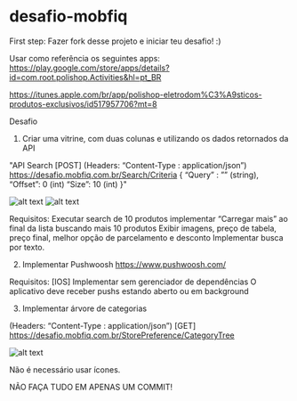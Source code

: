 # desafio-mobfiq

First step: Fazer fork desse projeto e iniciar teu desafio! :)

Usar como referência os seguintes apps:
https://play.google.com/store/apps/details?id=com.root.polishop.Activities&hl=pt_BR

https://itunes.apple.com/br/app/polishop-eletrodom%C3%A9sticos-produtos-exclusivos/id517957706?mt=8 


Desafio

1) Criar uma vitrine, com duas colunas e utilizando os dados retornados da API

"API Search
[POST]
(Headers: “Content-Type : application/json”)
https://desafio.mobfiq.com.br/Search/Criteria
{
  “Query” : ”” (string),
  “Offset”: 0 (int)
  “Size”: 10 (int)
}" 

![alt text](http://i.imgur.com/ebjy0C6.png)
![alt text](http://i.imgur.com/k2w9h6S.png)

 
Requisitos:
Executar search de 10 produtos 
implementar “Carregar mais” ao final da lista buscando mais 10 produtos
Exibir imagens, preço de tabela, preço final, melhor opção de parcelamento e desconto
Implementar busca por texto.
 
2) Implementar Pushwoosh https://www.pushwoosh.com/

Requisitos:
[IOS] Implementar sem gerenciador de dependências
O aplicativo deve receber pushs estando aberto ou em background

3) Implementar árvore de categorias

(Headers: “Content-Type : application/json”)
[GET]
https://desafio.mobfiq.com.br/StorePreference/CategoryTree

![alt text](http://i.imgur.com/W5GlHjz.png)


Não é necessário usar ícones.



NÃO FAÇA TUDO EM  APENAS UM COMMIT!
